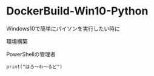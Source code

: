 # DockerBuild-Win10-Python
Windows10で簡単にパイソンを実行したい時に

環境構築

PowerShellの管理者

~~~
print("はろ～わ～るど")
~~~
